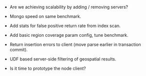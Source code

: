 
* Are we achieving scalability by adding / removing servers?

* Mongo speed on same benchmark.
* Add stats for false positive return rate from index scan.
* Add basic region coverage param config, tune benchmark.

* Return insertion errors  to client (move parse earlier in transaction commit).
* UDF based server-side filtering of geospatial results.
* Is it time to prototype the node client?
